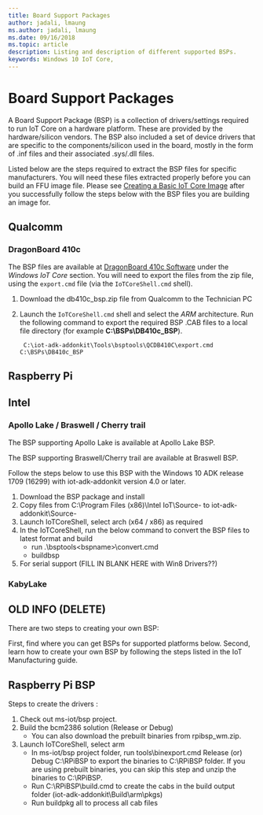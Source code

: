 ```yaml
--- 
title: Board Support Packages
author: jadali, lmaung
ms.author: jadali, lmaung
ms.date: 09/16/2018 
ms.topic: article 
description: Listing and description of different supported BSPs.
keywords: Windows 10 IoT Core, 
--- 
```


# Board Support Packages

A Board Support Package (BSP) is a collection of drivers/settings required to run IoT Core on a hardware platform. These are provided by the hardware/silicon vendors. The BSP also included a set of device drivers that are specific to the components/silicon used in the board, mostly in the form of .inf files and their associated .sys/.dll files.

Listed below are the steps required to extract the BSP files for specific manufacturers. You will need these files extracted properly before you can build an FFU image file. Please see [Creating a Basic IoT Core Image](CreateBasicImage.md) after you successfully follow the steps below with the BSP files you are building an image for.


## Qualcomm
### DragonBoard 410c
The BSP files are available at [DragonBoard 410c Software](https://developer.qualcomm.com/hardware/dragonboard-410c/software) under the *Windows IoT Core* section. You will need to export the files from the zip file, using the `export.cmd` file (via the `IoTCoreShell.cmd` shell).

1. Download the db410c_bsp.zip file from Qualcomm to the Technician PC

2. Launch the `IoTCoreShell.cmd` shell and select the *ARM* architecture. Run the following command to export the required BSP .CAB files to a local file directory (for example **C:\BSPs\DB410c_BSP**).

        C:\iot-adk-addonkit\Tools\bsptools\QCDB410C\export.cmd C:\BSPs\DB410c_BSP
        
## Raspberry Pi


## Intel
### Apollo Lake / Braswell / Cherry trail
The BSP supporting Apollo Lake is available at Apollo Lake BSP.

The BSP supporting Braswell/Cherry trail are available at Braswell BSP.

Follow the steps below to use this BSP with the Windows 10 ADK release 1709 (16299) with iot-adk-addonkit version 4.0 or later.

1. Download the BSP package and install
2. Copy files from C:\Program Files (x86)\Intel IoT\Source-<arch> to iot-adk-addonkit\Source-<arch>
3. Launch IoTCoreShell, select arch (x64 / x86) as required
4. In the IoTCoreShell, run the below command to convert the BSP files to latest format and build
    * run .\bsptools\<bspname>\convert.cmd
    * buildbsp <bspname>
5. For serial support (FILL IN BLANK HERE with Win8 Drivers??)

### KabyLake



## OLD INFO (DELETE)
There are two steps to creating your own BSP:

First, find where you can get BSPs for supported platforms below.
Second, learn how to create your own BSP by following the steps listed in the IoT Manufacturing guide.

## Raspberry Pi BSP
Steps to create the drivers :

1. Check out ms-iot/bsp project.
2. Build the bcm2386 solution (Release or Debug)
    * You can also download the prebuilt binaries from rpibsp_wm.zip.
3. Launch IoTCoreShell, select arm
   * In ms-iot/bsp project folder, run tools\binexport.cmd Release (or) Debug C:\RPiBSP to export the binaries to C:\RPiBSP folder. If you are using prebuilt binaries, you can skip this step and unzip the binaries to C:\RPiBSP.
   * Run C:\RPiBSP\build.cmd to create the cabs in the build output folder (iot-adk-addonkit\Build\arm\pkgs)
   * Run buildpkg all to process all cab files

